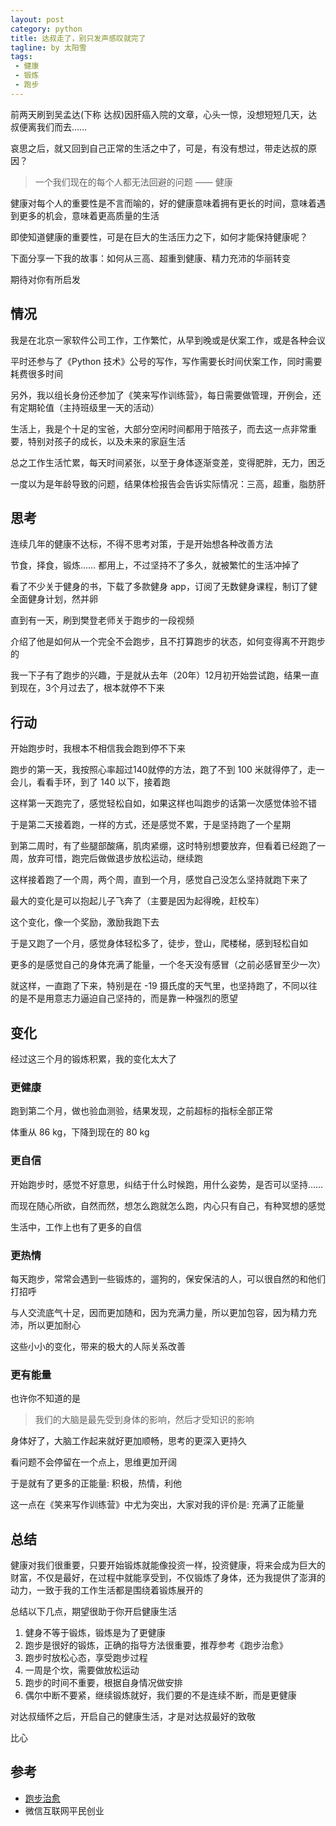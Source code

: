 ```yaml
---
layout: post
category: python
title: 达叔走了，别只发声感叹就完了
tagline: by 太阳雪
tags:
 - 健康
 - 锻炼
 - 跑步
---
```


前两天刷到吴孟达(下称 达叔)因肝癌入院的文章，心头一惊，没想短短几天，达叔便离我们而去……

哀思之后，就又回到自己正常的生活之中了，可是，有没有想过，带走达叔的原因？

> 一个我们现在的每个人都无法回避的问题 —— 健康

健康对每个人的重要性是不言而喻的，好的健康意味着拥有更长的时间，意味着遇到更多的机会，意味着更高质量的生活

即使知道健康的重要性，可是在巨大的生活压力之下，如何才能保持健康呢？

下面分享一下我的故事：如何从三高、超重到健康、精力充沛的华丽转变

期待对你有所启发

## 情况

我是在北京一家软件公司工作，工作繁忙，从早到晚或是伏案工作，或是各种会议

平时还参与了《Python 技术》公号的写作，写作需要长时间伏案工作，同时需要耗费很多时间

另外，我以组长身份还参加了《笑来写作训练营》，每日需要做管理，开例会，还有定期轮值（主持班级里一天的活动）

生活上，我是个十足的宝爸，大部分空闲时间都用于陪孩子，而去这一点非常重要，特别对孩子的成长，以及未来的家庭生活

总之工作生活忙累，每天时间紧张，以至于身体逐渐变差，变得肥胖，无力，困乏

一度以为是年龄导致的问题，结果体检报告会告诉实际情况：三高，超重，脂肪肝

## 思考

连续几年的健康不达标，不得不思考对策，于是开始想各种改善方法

节食，择食，锻炼…… 都用上，不过坚持不了多久，就被繁忙的生活冲掉了

看了不少关于健身的书，下载了多款健身 app，订阅了无数健身课程，制订了健全面健身计划，然并卵

直到有一天，刷到樊登老师关于跑步的一段视频

介绍了他是如何从一个完全不会跑步，且不打算跑步的状态，如何变得离不开跑步的

我一下子有了跑步的兴趣，于是就从去年（20年）12月初开始尝试跑，结果一直到现在，3个月过去了，根本就停不下来

## 行动

开始跑步时，我根本不相信我会跑到停不下来

跑步的第一天，我按照心率超过140就停的方法，跑了不到 100 米就得停了，走一会儿，看看手环，到了 140 以下，接着跑

这样第一天跑完了，感觉轻松自如，如果这样也叫跑步的话第一次感觉体验不错

于是第二天接着跑，一样的方式，还是感觉不累，于是坚持跑了一个星期

到第二周时，有了些腿部酸痛，肌肉紧绷，这时特别想要放弃，但看着已经跑了一周，放弃可惜，跑完后做做退步放松运动，继续跑

这样接着跑了一个周，两个周，直到一个月，感觉自己没怎么坚持就跑下来了

最大的变化是可以抱起儿子飞奔了（主要是因为起得晚，赶校车）

这个变化，像一个奖励，激励我跑下去

于是又跑了一个月，感觉身体轻松多了，徒步，登山，爬楼梯，感到轻松自如

更多的是感觉自己的身体充满了能量，一个冬天没有感冒（之前必感冒至少一次）

就这样，一直跑了下来，特别是在 -19 摄氏度的天气里，也坚持跑了，不同以往的是不是用意志力逼迫自己坚持的，而是靠一种强烈的愿望

## 变化

经过这三个月的锻炼积累，我的变化太大了

### 更健康

跑到第二个月，做也验血测验，结果发现，之前超标的指标全部正常

体重从 86 kg，下降到现在的 80 kg

### 更自信

开始跑步时，感觉不好意思，纠结于什么时候跑，用什么姿势，是否可以坚持……

而现在随心所欲，自然而然，想怎么跑就怎么跑，内心只有自己，有种冥想的感觉

生活中，工作上也有了更多的自信

### 更热情

每天跑步，常常会遇到一些锻炼的，遛狗的，保安保洁的人，可以很自然的和他们打招呼

与人交流底气十足，因而更加随和，因为充满力量，所以更加包容，因为精力充沛，所以更加耐心

这些小小的变化，带来的极大的人际关系改善

### 更有能量

也许你不知道的是

> 我们的大脑是最先受到身体的影响，然后才受知识的影响

身体好了，大脑工作起来就好更加顺畅，思考的更深入更持久

看问题不会停留在一个点上，思维更加开阔

于是就有了更多的正能量: 积极，热情，利他

这一点在《笑来写作训练营》中尤为突出，大家对我的评价是: 充满了正能量

## 总结

健康对我们很重要，只要开始锻炼就能像投资一样，投资健康，将来会成为巨大的财富，不仅是最好，在过程中就能享受到，不仅锻炼了身体，还为我提供了澎湃的动力，一致于我的工作生活都是围绕着锻炼展开的

总结以下几点，期望很助于你开启健康生活

1. 健身不等于锻炼，锻炼是为了更健康
2. 跑步是很好的锻炼，正确的指导方法很重要，推荐参考《跑步治愈》
3. 跑步时放松心态，享受跑步过程
4. 一周是个坎，需要做放松运动
5. 跑步的时间不重要，根据自身情况做安排
6. 偶尔中断不要紧，继续锻炼就好，我们要的不是连续不断，而是更健康

对达叔缅怀之后，开启自己的健康生活，才是对达叔最好的致敬

比心

## 参考

- [跑步治愈](https://item.jd.com/12969410.html)
- 微信互联网平民创业 